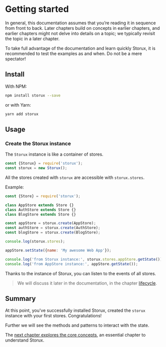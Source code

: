 # Getting started

In general, this documentation assumes that you’re reading it in sequence from front to back. Later chapters build on concepts in earlier chapters, and earlier chapters might not delve into details on a topic; we typically revisit the topic in a later chapter.

To take full advantage of the documentation and learn quickly Storux, it is recommended to test the examples as and when. Do not be a mere spectator!

## Install

With NPM:

```sh
npm install storux --save
```

or with Yarn:

```sh
yarn add storux
```

## Usage

### Create the Storux instance

The `Storux` instance is like a container of stores.

```js
const {Storux} = require('storux');
const storux = new Storux();
```

All the stores created with `storux` are accessible with `storux.stores`.

Example:

```js
const {Store} = require('storux');

class AppStore extends Store {}
class AuthStore extends Store {}
class BlogStore extends Store {}

const appStore = storux.create(AppStore);
const authStore = storux.create(AuthStore);
const blogStore = storux.create(BlogStore);

console.log(storux.stores);

appStore.setState({name: 'My awesome Web App'});

console.log('from Storux instance:', storux.stores.appStore.getState());
console.log('from AppStore instance:', appStore.getState());
```

Thanks to the instance of Storux, you can listen to the events of all stores.

> We will discuss it later in the documentation, in the chapter [lifecycle](lifecycle.md).

## Summary

At this point, you've successfully installed Storux, created the `storux` instance with your first stores.
Congratulations!

Further we will see the methods and patterns to interact with the state.

The [next chapter explores the core concepts](core-concepts.md), an essential chapter to understand Storux.
